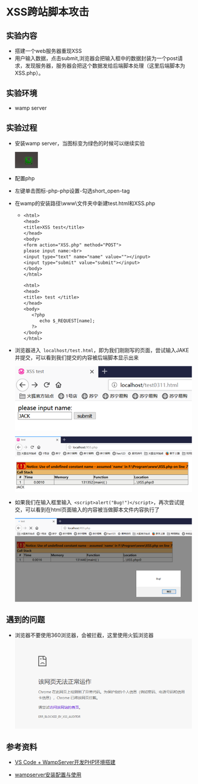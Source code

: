 # XSS跨站脚本攻击

## 实验内容

* 搭建一个web服务器重现XSS
* 用户输入数据，点击submit,浏览器会把输入框中的数据封装为一个post请求，发现服务器，服务器会把这个数据发给后端脚本处理（这里后端脚本为XSS.php）。

## 实验环境

* wamp server

## 实验过程

* 安装wamp server，当图标变为绿色的时候可以继续实验

  ![](wampservergreen.png)

* 配置php
  
* 左键单击图标-php-php设置-勾选short_open-tag
  
* 在wamp的安装路径\www\文件夹中新建test.html和XSS.php

  * ```php+HTML
    <html>
    <head>
    <title>XSS test</title>
    </head>
    <body>
    <form action="XSS.php" method="POST">
    please input name:<br>
    <input type="text" name="name" value=""></input>
    <input type="submit" value="submit"></input>
    </body>
    </html>
    
    ```

    ```php+HTML
    <html>
    <head>
    <title> test </title>
    </head>
    <body>
       <?php
          echo $_REQUEST[name];
       ?>
    </body>
    </html>
    ```

    

* 浏览器进入` localhost/test.html`，即为我们刚刚写的页面，尝试输入JAKE并提交，可以看到我们提交的内容被后端脚本显示出来

  ![](inputJack.png)

  ![](showJack.png)

* 如果我们在输入框里输入` <script>alert("Bug!")</script>`，再次尝试提交，可以看到在html页面输入的内容被当做脚本文件内容执行了

  ![](MessageBox.png)

## 遇到的问题

* 浏览器不要使用360浏览器，会被拦截，这里使用火狐浏览器
![](error.png)

## 参考资料

*  [VS Code + WampServer开发PHP环境搭建](https://blog.csdn.net/weixin_43712064/article/details/103836504?utm_medium=distribute.pc_relevant.none-task-blog-BlogCommendFromMachineLearnPai2-1.nonecase&amp;depth_1-utm_source=distribute.pc_relevant.none-task-blog-BlogCommendFromMachineLearnPai2-1.nonecase)

* [wampserver安装配置与使用](https://blog.csdn.net/qq_34195507/article/details/94851028)

  
